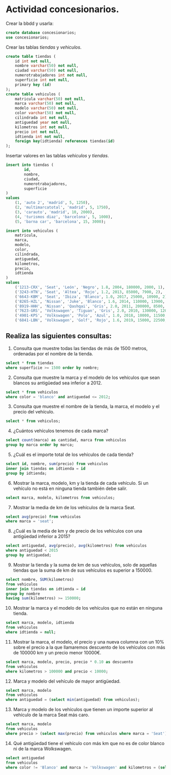 # Actividad concesionarios.

Crear la bbdd y usarla:

```sql
create database concesionarios;
use concesionarios;
```

Crear las tablas *tiendas* y *vehiculos*.

```sql
create table tiendas (
    id int not null,
    nombre varchar(50) not null,
    ciudad varchar(50) not null,
    numerotrabajadores int not null,
    superficie int not null,
    primary key (id)
);
create table vehiculos (
    matricula varchar(50) not null,
    marca varchar(50) not null,
    modelo varchar(50) not null,
    color varchar(50) not null,
    cilindrada int not null,
    antiguedad year not null,
    kilometros int not null,
    precio int not null,
    idtienda int not null,
    foreign key(idtienda) references tiendas(id)
);
```

Insertar valores en las tablas *vehiculos* y *tiendas*.

```sql
insert into tiendas (
        id,
        nombre,
        ciudad,
        numerotrabajadores,
        superficie
)
values 
    (1, 'auto 2', 'madrid', 5, 1250),
    (2, 'multimarcatotal', 'madrid', 5, 1750),
    (3, 'carauto', 'madrid', 10, 2000),
    (4, 'turismos diaz', 'barcelona', 5, 1000),
    (5, 'barna car', 'barcelona', 15, 3000);

insert into vehiculos (
    matricula,
    marca,
    modelo,
    color,
    cilindrada,
    antiguedad,
    kilometros,
    precio,
    idtienda
)
values 
    ('1213-CRX', 'Seat', 'León', 'Negro', 1.8, 2004, 180000, 2000, 1),
    ('3243-HTN', 'Seat', 'Altea', 'Rojo', 1.2, 2013, 85000, 7900, 2),
    ('6643-KBM', 'Seat', 'Ibiza', 'Blanco', 1.0, 2017, 25000, 10900, 2),
    ('8265-HZL', 'Nissan', 'Juke', 'Blanco', 1.6, 2014, 110000, 13900, 3),
    ('8919-HHH', 'Nissan', 'Qashqai', 'Gris', 2.0, 2011, 200000, 8500, 4),
    ('7623-GRS', 'Volkswagen', 'Tiguan', 'Gris', 2.0, 2010, 130000, 12000, 1),
    ('4901-KPS', 'Volkswagen', 'Polo', 'Azul', 1.0, 2018, 10000, 11500, 2),
    ('6841-LBN', 'Volkswagen', 'Golf', 'Rojo', 1.6, 2019, 15000, 22500, 1);
```

## Realiza las siguientes consultas:

1. Consulta que muestre todas las tiendas de más de 1500 metros, ordenadas por el nombre de la tienda.

```sql
select * from tiendas
where superficie >= 1500 order by nombre;
```

2. Consulta que muestre la marca y el modelo de los vehículos que sean blancos su antigüedad sea inferior a 2012.

```sql
select * from vehiculos
where color = 'blanco' and antiguedad <= 2012;
```

3. Consulta que muestre el nombre de la tienda, la marca, el modelo y el precio del vehículo.

```sql
select * from vehiculos;
```

4. ¿Cuántos vehículos tenemos de cada marca?

```sql
select count(marca) as cantidad, marca from vehiculos
group by marca order by marca;
```

5. ¿Cuál es el importe total de los vehículos de cada tienda?

```sql
select id, nombre, sum(precio) from vehiculos
inner join tiendas on idtienda = id
group by idtienda;
```

6. Mostrar la marca, modelo, km y la tienda de cada vehículo. Si un vehículo no está en ninguna tienda también debe salir.

```sql
select marca, modelo, kilometros from vehiculos;
```

7. Mostrar la media de km de los vehículos de la marca Seat.

```sql
select avg(precio) from vehiculos
where marca = 'seat';
```

8. ¿Cuál es la media de km y de precio de los vehículos con una antigüedad inferior a 2015?

```sql
select antiguedad, avg(precio), avg(kilometros) from vehiculos
where antiguedad < 2015
group by antiguedad;
```

9. Mostrar la tienda y la suma de km de sus vehículos, solo de aquellas tiendas que la suma de km de sus vehículos es superior a 150000.

```sql
select nombre, SUM(kilometros)
from vehiculos
inner join tiendas on idtienda = id
group by nombre
having sum(kilometros) >= 150000;
```

10. Mostrar la marca y el modelo de los vehículos que no están en ninguna tienda.

```sql
select marca, modelo, idtienda
from vehiculos
where idtienda = null;
```

11. Mostrar la marca, el modelo, el precio y una nueva columna con un 10% sobre el precio a la que llamaremos descuento de los vehículos con más de 100000 km y un precio menor 10000€.

```sql
select marca, modelo, precio, precio * 0.10 as descuento
from vehiculos
where kilometros > 100000 and precio < 10000;
```

12. Marca y modelo del vehículo de mayor antigüedad.

```sql
select marca, modelo
from vehiculos
where antiguedad = (select min(antiguedad) from vehiculos);
```

13. Marca y modelo de los vehículos que tienen un importe superior al vehículo de la marca Seat más caro.

```sql
select marca, modelo
from vehiculos
where precio > (select max(precio) from vehiculos where marca = 'Seat');
```

14. Qué antigüedad tiene el vehículo con más km que no es de color blanco ni de la marca Wolkswagen.

```sql
select antiguedad
from vehiculos
where color != 'Blanco' and marca != 'Volkswagen' and kilometros = (select max(kilometros) from vehiculos where color != 'Blanco' and marca != 'Volkswagen');
```
